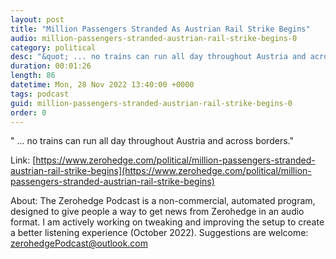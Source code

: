 ```yaml
---
layout: post
title: "Million Passengers Stranded As Austrian Rail Strike Begins"
audio: million-passengers-stranded-austrian-rail-strike-begins-0
category: political
desc: "&quot; ... no trains can run all day throughout Austria and across borders.&quot; "
duration: 00:01:26
length: 86
datetime: Mon, 28 Nov 2022 13:40:00 +0000
tags: podcast
guid: million-passengers-stranded-austrian-rail-strike-begins-0
order: 0
---
```

&quot; ... no trains can run all day throughout Austria and across borders.&quot; 

Link: [https://www.zerohedge.com/political/million-passengers-stranded-austrian-rail-strike-begins](https://www.zerohedge.com/political/million-passengers-stranded-austrian-rail-strike-begins)

About: The Zerohedge Podcast is a non-commercial, automated program, designed to give people a way to get news from Zerohedge in an audio format.  I am actively working on tweaking and improving the setup to create a better listening experience (October 2022).  Suggestions are welcome: [zerohedgePodcast@outlook.com](mailto:zerohedgePodcast@outlook.com)